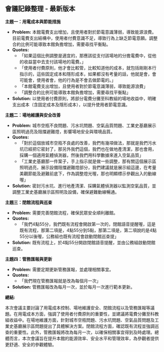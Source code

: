 ## 會議記錄整理 - 最新版本

**主題一：用電成本與節能措施**

*   **Problem:** 本館電費支出增加，且使用者對於節電意識薄弱，導致能源浪費。目前電費支出結構中，使用者付費意識不足，導致行為上缺乏節電意願。調整合約比例可能導致本館負擔增加，需要尋找平衡點。
*   **Quotes:**
    *   「如果這個比例調整是適宜的，那應該從支付該場地的分擔電費中，從他的收益當中去支付該場地的電費。」
    *   「使用者付費原則，他才會比較管，比較知道他的成本，就包括剛剛本行指示的，這些固定成本和隱形成本，如果都沒有考量的話，他就是會，會可能會，使用者會，他的行為是不會去做節電的。」
    *   「本館電費支出增加，且使用者對於節電意識薄弱，導致能源浪費」
    *   「調整合約比例可能導致本館負擔增加，需要尋找平衡點」
*   **Solution:** 以使用者付費原則，將部分電費分攤至科教組的場地收益中，明確支出成本（含固定成本及隱形成本），以提升使用者節電意識。

**主題二：場地維護與安全改善**

*   **Problem:** 城市空瓶不良問題、污水坑問題、空氣品質問題、工業史基廳展示區照明過亮及阻擋避難燈，影響場地安全與環境品質。
*   **Quotes:**
    *   「對於這個放城市空瓶不良處的改善，我們有幾項做法，那就是我們污水坑已經把它密封了，那另外我們這個，我們也在做地產清潔，那也會用，採購一個適用氣體偵測器，然後我們用科學數據來進入空氣品質」
    *   「工業史基廳那一件案子，手上指示就是做一些調整，那有關這個展示區照明過亮，展示設備阻擋避難燈部分，我們建議就是展示組這邊，在考量美觀節能及避難前底下，作為調整燈光喔，那也明顯標示參觀出入的動線喔」
*   **Solution:** 密封污水坑、進行地產清潔、採購氣體偵測器以監測空氣品質，並調整工業史基廳展示區照明及設備，確保避難動線暢通。

**主題三：閉館流程與巡查**

*   **Problem:** 需要完善閉館流程，確保民眾安全順利離館。
*   **Quotes:**
    *   「我們4點55分，我們既有流程會開啟第一次的，閉館語音提醒喔，這是既有流程，那第二項是，4點55分到5點，那第二項是，第二項說的是4點55分以後喔，公務組也既有流程會啟動閉館巡查提」
*   **Solution:** 既有流程上，於4點55分開啟閉館語音提醒，並由公務組啟動閉館巡查。

**主題四：管務匯報與更新**

*   **Problem:** 需要定期更新管務匯報，並處理相關事宜。
*   **Quotes:**
    *   「我們現在管務匯報就是改為每個月一次」
*   **Solution:** 管務匯報改為每月一次，並於每月一次進行範本更新。

**總結:**

本次會議主要討論了用電成本控制、場地維護安全、閉館流程以及管務匯報等議題。在用電成本方面，強調了使用者付費原則的重要性，並建議將電費分攤至科教組收益中。在場地維護方面，針對城市空瓶問題、污水坑問題、空氣品質問題及工業史基廳展示區問題提出了具體解決方案。閉館流程方面，確認既有流程並強調巡查的重要性。此外，管務匯報將改為每月一次，以確保相關事宜得到及時處理。總體而言，本次會議旨在提升本館的能源效率、安全水平和管理效率，為參觀者提供更舒適、安全的參觀體驗。